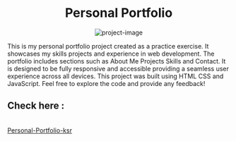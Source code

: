 <h1 align="center" id="title">Personal Portfolio</h1>

<p align="center"><img src="https://socialify.git.ci/CodeKushagraEXE/Personal-Portfolio-Project-/image?description=1&amp;font=Raleway&amp;language=1&amp;name=1&amp;owner=1&amp;pattern=Brick%20Wall&amp;theme=Dark" alt="project-image"></p>

<p id="description">This is my personal portfolio project created as a practice exercise. It showcases my skills projects and experience in web development. The portfolio includes sections such as About Me Projects Skills and Contact. It is designed to be fully responsive and accessible providing a seamless user experience across all devices. This project was built using HTML CSS and JavaScript. Feel free to explore the code and provide any feedback!</p>

<h2>Check here : </h2><br>
<a href="https://personal-portfolio-ksr.netlify.app/">Personal-Portfolio-ksr</a>
